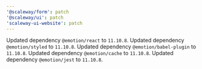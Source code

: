 ```yaml
---
'@scaleway/form': patch
'@scaleway/ui': patch
'scaleway-ui-website': patch
---
```


Updated dependency `@emotion/react` to `11.10.8`.
Updated dependency `@emotion/styled` to `11.10.8`.
Updated dependency `@emotion/babel-plugin` to `11.10.8`.
Updated dependency `@emotion/cache` to `11.10.8`.
Updated dependency `@emotion/jest` to `11.10.8`.
